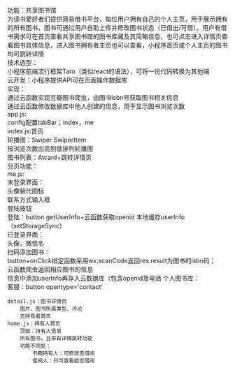 功能：共享图书馆  
    为读书爱好者们提供简易借书平台，每位用户拥有自己的个人主页，用于展示拥有的所有图书，图书可通过用户自助上传并修改图书状态（已借出/可借）。用户有借书需求可在首页查看共享图书馆的图书库藏及其简略信息，也可点击进入详情页查看图书具体信息，进入图书拥有者主页也可以查看，小程序首页或个人主页的图书均可跳转详情  
技术选型：  
  小程序前端流行框架Taro（类似react的语法），可将一份代码转换为其他端  
  云开发：小程序提供API可在页面操作数据库  
实现：  
  通过云函数实现豆瓣图书爬虫，由图书isbn号获取图书相关信息  
  通过云函数修改数据库中他人创建的信息，用于显示图书浏览次数  
  app.js:  
    config配置tabBar；index，me  
  index.js:首页  
    轮播图：Swiper SwiperItem  
      按浏览次数由高到低排列轮播图  
    图书列表：Atcard+跳转详情页  
    分页功能：  
  me.js:  
    未登录界面：  
      头像替代图标  
      联系方式输入框  
      登陆按钮  
        登陆：button getUserInfo+云函数获取openid
        本地缓存userInfo（setStorageSync）  
    已登录界面：  
      头像，微信名  
      扫码添加图书：  
        button+onClick绑定函数采用wx.scanCode返回res.result为图书的isbn码；  
        云函数爬虫返回相应图书的信息  
        信息中添加userInfo再存入云数据库（包含openid及电话
      个人图书库：  
      客服：button opentype='contact'
	
	detail.js：图书详情页
		图片、图书所属类型、评论
		去持有者首页
	home.js：持有人首页
		顶部：持有人信息
		所有图书，且带有详情跳转功能
        功能不同处：
            书籍持有人：可修改否借阅
            借阅人：只可查看能否借阅
